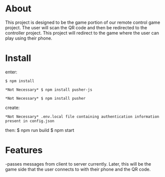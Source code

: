 # About

This project is designed to be the game portion of our remote control game project. The user will scan the QR code and then be redirected to the controller project. This project
will redirect to the game where the user can play using their phone.

# Install

enter:

    $ npm install

    *Not Necessary* $ npm install pusher-js
 
    *Not Necessary* $ npm install pusher

create:

    *Not Necessary* .env.local file containing authentication information present in config.json

then:
$ npm run build
$ npm start
# Features

-passes messages from client to server currently. Later, this will be the game side that the user connects to with their phone and the QR code.

